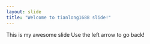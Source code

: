 ```yaml
---
layout: slide
title: "Welcome to tianlong1688 slide!"
---
```

This is my awesome slide
Use the left arrow to go back!